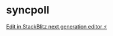 # syncpoll

[Edit in StackBlitz next generation editor ⚡️](https://stackblitz.com/~/github.com/cbigler1/syncpoll)